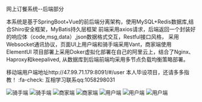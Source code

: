网上订餐系统--后端部分

本系统是基于SpringBoot+Vue的前后端分离架构，使用MySQL+Redis数据库,结合Shiro安全框架，MyBatis持久层框架
前端采用axios请求，后端返回一个封装好的响应体（code,msg,data）,json数据格式交互，Restful接口风格，
采用Websocket通讯协议，页面UI上用户端和骑手端采用Vant，商家端使用ElementUI
项目部署上采用Doker虚拟化部署在自己的阿里云上，结合了Nginx、Haproxy和keepalived,
从数据库到后端前端均采用多节点负载均衡策略部署。

移动端用户端地址http://47.99.71.179:8091/#/user
本人毕设项目，还请多多指教！ :fa-check: 
互相学习联系qq:1058298031

![骑手端](https://images.gitee.com/uploads/images/2020/0306/171714_d6ed403e_5465839.png "屏幕截图.png")
![骑手端](https://images.gitee.com/uploads/images/2020/0306/171747_d333a38b_5465839.png "屏幕截图.png")
![商家端](https://images.gitee.com/uploads/images/2020/0306/171814_03e922d5_5465839.png "屏幕截图.png")
![商家端](https://images.gitee.com/uploads/images/2020/0306/171846_605cfba4_5465839.png "屏幕截图.png")
![用户端](https://images.gitee.com/uploads/images/2020/0306/171908_0bdd2177_5465839.png "屏幕截图.png")
![用户端](https://images.gitee.com/uploads/images/2020/0306/171925_a7ceb550_5465839.png "屏幕截图.png")
![用户端](https://images.gitee.com/uploads/images/2020/0306/172026_8fdb4e68_5465839.png "屏幕截图.png")